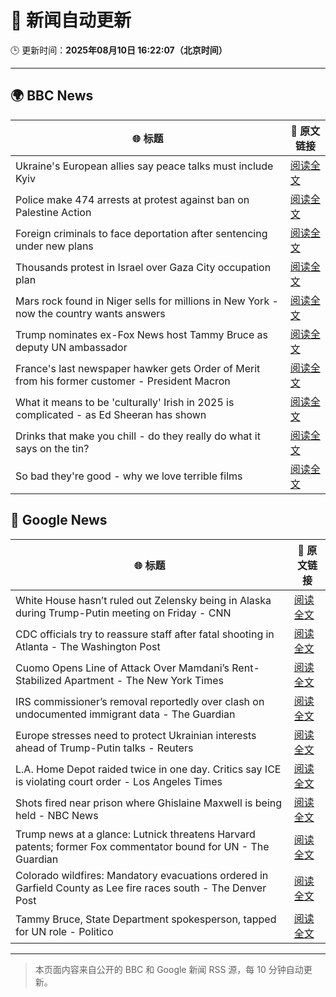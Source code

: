 # 🧠 新闻自动更新

🕒 更新时间：**2025年08月10日 16:22:07（北京时间）**

---

## 🌍 BBC News

| 🌐 标题 | 🔗 原文链接 |
|--------|-------------|
| Ukraine's European allies say peace talks must include Kyiv | [阅读全文](https://www.bbc.com/news/articles/c0e9py7e28xo?at_medium=RSS&at_campaign=rss) |
| Police make 474 arrests at protest against ban on Palestine Action | [阅读全文](https://www.bbc.com/news/articles/c8de6rq37v5o?at_medium=RSS&at_campaign=rss) |
| Foreign criminals to face deportation after sentencing under new plans | [阅读全文](https://www.bbc.com/news/articles/cn72dknzepjo?at_medium=RSS&at_campaign=rss) |
| Thousands protest in Israel over Gaza City occupation plan | [阅读全文](https://www.bbc.com/news/videos/c5ylprlr3dzo?at_medium=RSS&at_campaign=rss) |
| Mars rock found in Niger sells for millions in New York - now the country wants answers | [阅读全文](https://www.bbc.com/news/articles/cly3q635n4no?at_medium=RSS&at_campaign=rss) |
| Trump nominates ex-Fox News host Tammy Bruce as deputy UN ambassador | [阅读全文](https://www.bbc.com/news/articles/cj9wv49xr0xo?at_medium=RSS&at_campaign=rss) |
| France's last newspaper hawker gets Order of Merit from his former customer - President Macron | [阅读全文](https://www.bbc.com/news/articles/cdx0vvpeq9wo?at_medium=RSS&at_campaign=rss) |
| What it means to be 'culturally' Irish in 2025 is complicated - as Ed Sheeran has shown | [阅读全文](https://www.bbc.com/news/articles/cgln9y13x3yo?at_medium=RSS&at_campaign=rss) |
| Drinks that make you chill - do they really do what it says on the tin? | [阅读全文](https://www.bbc.com/news/articles/c4gdw0y4q7wo?at_medium=RSS&at_campaign=rss) |
| So bad they're good - why we love terrible films | [阅读全文](https://www.bbc.com/news/articles/cy40e08k1p0o?at_medium=RSS&at_campaign=rss) |

## 📰 Google News

| 🌐 标题 | 🔗 原文链接 |
|--------|-------------|
| White House hasn’t ruled out Zelensky being in Alaska during Trump-Putin meeting on Friday - CNN | [阅读全文](https://news.google.com/rss/articles/CBMihwFBVV95cUxNUG9HMUVsb0Q2NHZkSkNlZ29GS21rbTQtNEJVdzdzY2RmMm5VYVMyNnRWemNfXzQ2M0ZoTkhMZEU0VnhJaG5sOFphSjRLVzRSMHFvRkMtQUN1d0R6R0xhdDdIb1dJOVNGbHhBclhEYXgzR3ItZlYxRUhqNmNqM240N2E0Q3FsVmvSAYwBQVVfeXFMTS1hRE9lcnpFOGtnaldCQWZtOS1oSnlOQUlWMUN5QUMtTHYyRUpCcGRIaEVTRkdrVEo2T1RHajhDcWpocVRoaDB5Z3dJaHhKNDZhUHppbDdTeDFfUEJ0R2h3eGZqTzRiellPQXQxbGtGYWxKNjUzcjI0NmpXVDF6WmpvczFHMjAweEhjYkQ?oc=5) |
| CDC officials try to reassure staff after fatal shooting in Atlanta - The Washington Post | [阅读全文](https://news.google.com/rss/articles/CBMihAFBVV95cUxQOGxuX1FnN3hNQk9CZkF6cFd3Y21QSEN3a1plTkRZWm5lSXY1S0RhYW80RnU3ajFjbWFsRHpOYkRpR19WZG1kV25kVEFsRF9Ba1R3VVJaZDJuYzA0VHhodzlVMkM2WFl5SnBtR2xKUVFmd3FnMTFybTdybXVtS0NMNGd6cV8?oc=5) |
| Cuomo Opens Line of Attack Over Mamdani’s Rent-Stabilized Apartment - The New York Times | [阅读全文](https://news.google.com/rss/articles/CBMijgFBVV95cUxNMWtxdkl2NHl3X1hOYWRXQTlWYks5ajNmU1czdV9iQkVnc3VYbDhWNUx4aTRYa2NQbVZpazZTWlAyQzFReEpqa3B0aFVSMmZUeXFxd05WSnhrU3hlZTl2R2NUaEtUajY2U3FlVDk0ZXdldHM0WVRlQ1M2YzgyNTI0V3llMXdLbXBvbmtJRjV3?oc=5) |
| IRS commissioner’s removal reportedly over clash on undocumented immigrant data - The Guardian | [阅读全文](https://news.google.com/rss/articles/CBMilgFBVV95cUxNdGVWcGxleGJCdTl4akpSOFJlZnRvX2hrbTRhWE1xMTRhem5SWjlYNHRJMzE4RjJFaFJDZXB1WW9JZ0kxMzkyZ1JyM004eUVyQ2ItbWV2a3N5aHl5SzIzZm1VNzBUb29MZU1XbGl6aFA1a0s2VFhGU1V3UWEyZU9PUktiOUpQOFVWREZzNnFROEdQVWZZX3c?oc=5) |
| Europe stresses need to protect Ukrainian interests ahead of Trump-Putin talks - Reuters | [阅读全文](https://news.google.com/rss/articles/CBMivgFBVV95cUxOS1ZRVDRMd09veDNqMEFBV2ZrV3c0Yk5kM3NjRUVWUDNJU2N1MG96X3pEeVV5TTJ3UzZfOWxocFVyeDQ5TTV1dDNnQ2Vaa21hNmU1QWYyY0xGOUxfN1FZV3dDZXlFUUZQcDRENXdjWVEwdTd2S3N1dDZEM3VoaDdwUlplSTVqeDJiUU45dVZhZzMxZERlbVoxVWpybjFMMGdQOV9ocXNqUWVqVEl5Z3V1TWdxNzVLeS0wbGJLVWd3?oc=5) |
| L.A. Home Depot raided twice in one day. Critics say ICE is violating court order - Los Angeles Times | [阅读全文](https://news.google.com/rss/articles/CBMiugFBVV95cUxNV2loQXp6WkJOWS1panNPM29LVVJaWUt6dUxSY2xHcTRPRnczcWx6RlNtNmxPQzF1MEtoZkhEcWhhYkw5Z1Eyem5qbUlUbFhqTl9URXc1cUFoSDBGRnkxMktuTEIzUVNESFNWTXIxM0hjZXNHUVB4RkYzdTU1M25tRDFGNi1tV1AxWEdfUV8wVmI5YnUzWUdhdnc0RkFJc2Z1WVdfTWFDMW0zN1F4QWFKbFlIVWl3YjgyaHc?oc=5) |
| Shots fired near prison where Ghislaine Maxwell is being held - NBC News | [阅读全文](https://news.google.com/rss/articles/CBMiogFBVV95cUxNNlN4Yy1qckU5NnRBaU1MTy11azJLM0hGeXl5YXFPLWNMcnVDTDFFdHk5SHVkckpCdnNaN3BUNzZIOHdJbTFFeXdOVkhFU0JHMXZFM2dMTWhmMjN6NTI3bXpjMmtkSGxIdUVjYXh6VGVPMGFMdmJ3Y1BpSXhjWXRSRHRPSFA3VzBNMUZvQWJ2clJ3WFF0ekROUDJYS2NpVUtGS1HSAVZBVV95cUxOU1ZiVi1FQUhOWkZBVlQ1SzZpVkdOZ011UXZVVDVHNDJWZkJBbXZ2ajU1cGZVZWVQaGtxV0owd21NXzhucVQwLUdTNVAzWlRTLVBtV3JzZw?oc=5) |
| Trump news at a glance: Lutnick threatens Harvard patents; former Fox commentator bound for UN - The Guardian | [阅读全文](https://news.google.com/rss/articles/CBMinwFBVV95cUxQMXk1Sm9kTHpweDl3Z19oelZySnRtR29WZUhveHNnYWUxd0VJY3ZkVjhuMHZGdGowNU9OSUxKTDU0bndyRHd5U0s5QXdoZWxfM0tSVWRyQk9iYzdYYUxOcHM5dklzdXRPTG1OSmVVOUhmVkJmdmgzOTM2d3BIS2t4UkhwalZPN0tQZzJsb2U2aWJienI5XzBOMHpVS3Izd2s?oc=5) |
| Colorado wildfires: Mandatory evacuations ordered in Garfield County as Lee fire races south - The Denver Post | [阅读全文](https://news.google.com/rss/articles/CBMigwFBVV95cUxPMDBsVzFGbmU2V19Bbl9vUU5hOHR3N3dkV1pfNWlOZTVERWdxelZMUHRNaDVVTEpQZEpyNUFjRFlFZ1pnSmtpZHBlT3B1OFFyZFNQLXI4ZE5wcUFxY3ViaEFFeEYtemNZSjEzNjlQaDl6Z1VTT3RFX2FwTzc2elNTQTFtc9IBiAFBVV95cUxNWnhRSThSS3JOaldXVHY1amVlc25LZF9wRi14STN4TUxqWV8xbEM0NHBQOVNURnZyYm9vT2ZPbWxRNVBlWE01Y3RydFBEWXRDU21VRm1NUWlWazNoRjYzQ1F3dFFJOFI2N1pGSGpadi1PQXBOY1ZUUzh1cV9keVVHLVN5VmU5QkRO?oc=5) |
| Tammy Bruce, State Department spokesperson, tapped for UN role - Politico | [阅读全文](https://news.google.com/rss/articles/CBMiggFBVV95cUxPaTBaY292blNlRUFDRnVqOV9WS2lZYXBtVHFMbnRwb1JaSHBJeXVKUEhBcW44MS1JNExUal84cWkxTjdtV182Rm1wTWdxSmVLMWd3c0lsZ0F3QXFCLWp6NmpaWXNsbGIwT0FBblZyUXV4NWFlTUUxU1hBVmppd0s2UnpR?oc=5) |

---
> 本页面内容来自公开的 BBC 和 Google 新闻 RSS 源，每 10 分钟自动更新。